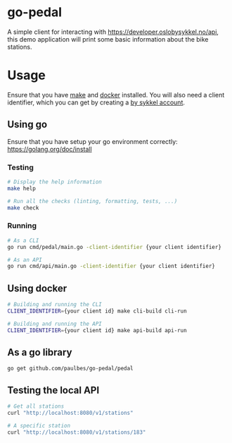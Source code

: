 # go-pedal
A simple client for interacting with https://developer.oslobysykkel.no/api, this demo application will print some basic information about the bike stations.

# Usage

Ensure that you have [make](https://www.gnu.org/software/make/) and [docker](https://docs.docker.com/install/) installed. You will also need a client identifier, which you can get by creating a [by sykkel account](https://developer.oslobysykkel.no/sign-up).

## Using go

Ensure that you have setup your go environment correctly: https://golang.org/doc/install

### Testing

```bash
# Display the help information
make help

# Run all the checks (linting, formatting, tests, ...)
make check
```

### Running

```bash
# As a CLI
go run cmd/pedal/main.go -client-identifier {your client identifier}

# As an API
go run cmd/api/main.go -client-identifier {your client identifier}
```

## Using docker

```bash
# Building and running the CLI
CLIENT_IDENTIFIER={your client id} make cli-build cli-run

# Building and running the API
CLIENT_IDENTIFIER={your client id} make api-build api-run
```

## As a go library

`go get github.com/paulbes/go-pedal/pedal`

## Testing the local API

```bash
# Get all stations
curl "http://localhost:8080/v1/stations"

# A specific station
curl "http://localhost:8080/v1/stations/183"
```
